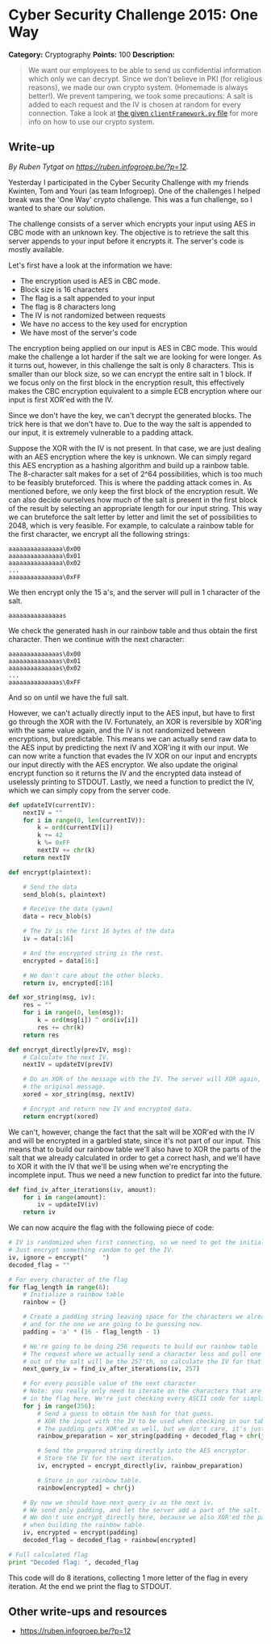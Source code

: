 # Cyber Security Challenge 2015: One Way

**Category:** Cryptography
**Points:** 100
**Description:**

> We want our employees to be able to send us confidential information which only we can decrypt. Since we don’t believe in PKI (for religious reasons), we made our own crypto system. (Homemade is always better!). We prevent tampering, we took some precautions: A salt is added to each request and the IV is chosen at random for every connection. Take a look at [the given `clientFramework.py` file](clientFramework.py) for more info on how to use our crypto system.

## Write-up

_By Ruben Tytgat on <https://ruben.infogroep.be/?p=12>._

Yesterday I participated in the Cyber Security Challenge with my friends Kwinten, Tom and Youri (as team Infogroep).  One of the challenges I helped break was the 'One Way' crypto challenge. This was a fun challenge, so I wanted to share our solution.

The challenge consists of a server which encrypts your input using AES in CBC mode with an unknown key. The objective is to retrieve the salt this server appends to your input before it encrypts it. The server's code is mostly available.

Let's first have a look at the information we have:
* The encryption used is AES in CBC mode.
* Block size is 16 characters
* The flag is a salt appended to your input
* The flag is 8 characters long
* The IV is not randomized between requests
* We have no access to the key used for encryption
* We have most of the server's code

The encryption being applied on our input is AES in CBC mode. This would make the challenge a lot harder if the salt we are looking for were longer. As it turns out, however, in this challenge the salt is only 8 characters. This is smaller than our block size, so we can encrypt the entire salt in 1 block. If we focus only on the first block in the encryption result, this effectively makes the CBC encryption equivalent to a simple ECB encryption where our input is first XOR'ed with the IV.

Since we don't have the key, we can't decrypt the generated blocks. The trick here is that we don't have to. Due to the way the salt is appended to our input, it is extremely vulnerable to a padding attack.

Suppose the XOR with the IV is not present. In that case, we are just dealing with an AES encryption where the key is unknown. We can simply regard this AES encryption as a hashing algorithm and build up a rainbow table. The 8-character salt makes for a set of 2^64 possibilities, which is too much to be feasibly bruteforced. This is where the padding attack comes in. As mentioned before, we only keep the first block of the encryption result. We can also decide ourselves how much of the salt is present in the first block of the result by selecting an appropriate length for our input string. This way we can bruteforce the salt letter by letter and limit the set of possibilities to 2048, which is very feasible. For example, to calculate a rainbow table for the first character, we encrypt all the following strings:

	aaaaaaaaaaaaaaa\0x00
	aaaaaaaaaaaaaaa\0x01
	aaaaaaaaaaaaaaa\0x02
	...
	aaaaaaaaaaaaaaa\0xFF

We then encrypt only the 15 a's, and the server will pull in 1 character of the salt.

	aaaaaaaaaaaaaaas

We check the generated hash in our rainbow table and thus obtain the first character. Then we continue with the next character:

	aaaaaaaaaaaaaas\0x00
	aaaaaaaaaaaaaas\0x01
	aaaaaaaaaaaaaas\0x02
	...
	aaaaaaaaaaaaaas\0xFF

And so on until we have the full salt.

However, we can't actually directly input to the AES input, but have to first go through the XOR with the IV. Fortunately, an XOR is reversible by XOR'ing with the same value again, and the IV is not randomized between encryptions, but predictable. This means we can actually send raw data to the AES input by predicting the next IV and XOR'ing it with our input. We can now write a function that evades the IV XOR on our input and encrypts our input directly with the AES encryptor. We also update the original encrypt function so it returns the IV and the encrypted data instead of uselessly printing to STDOUT. Lastly, we need a function to predict the IV, which we can simply copy from the server code.

```python
def updateIV(currentIV):
	nextIV = ""
	for i in range(0, len(currentIV)):
		k = ord(currentIV[i])
		k += 42
		k %= 0xFF
		nextIV += chr(k)
	return nextIV

def encrypt(plaintext):

	# Send the data
	send_blob(s, plaintext)

	# Receive the data (yawn)
	data = recv_blob(s)

	# The IV is the first 16 bytes of the data
	iv = data[:16]

	# And the encrypted string is the rest. 
	encrypted = data[16:]

	# We don't care about the other blocks.
	return iv, encrypted[:16]

def xor_string(msg, iv):
	res = ""
	for i in range(0, len(msg)):
		k = ord(msg[i]) ^ ord(iv[i])
		res += chr(k)
	return res

def encrypt_directly(prevIV, msg):
	# Calculate the next IV.
	nextIV = updateIV(prevIV)

	# Do an XOR of the message with the IV. The server will XOR again, yielding
	# the original message.
	xored = xor_string(msg, nextIV)

	# Encrypt and return new IV and encrypted data.
	return encrypt(xored)
```

We can't, however, change the fact that the salt will be XOR'ed with the IV and will be encrypted in a garbled state, since it's not part of our input. This means that to build our rainbow table we'll also have to XOR the parts of the salt that we already calculated in order to get a correct hash, and we'll have to XOR it with the IV that we'll be using when we're encrypting the incomplete input. Thus we need a new function to predict far into the future.

```python
def find_iv_after_iterations(iv, amount):
	for i in range(amount):
		iv = updateIV(iv)
	return iv
```

We can now acquire the flag with the following piece of code:

```python
# IV is randomized when first connecting, so we need to get the initial random IV.
# Just encrypt something random to get the IV.
iv, ignore = encrypt("    ")
decoded_flag = ""

# For every character of the flag
for flag_length in range(8):
	# Initialize a rainbow table
	rainbow = {}

	# Create a padding string leaving space for the characters we already figured out
	# and for the one we are going to be guessing now.
	padding = 'a' * (16 - flag_length - 1)

	# We're going to be doing 256 requests to build our rainbow table
	# The request where we actually send a character less and pull one character
	# out of the salt will be the 257'th, so calculate the IV for that iteration.
	next_query_iv = find_iv_after_iterations(iv, 257)

	# For every possible value of the next character
	# Note: you really only need to iterate on the characters that are potentially
	# in the flag here. We're just checking every ASCII code for simplicity's sake.
	for j in range(256):
		# Send a guess to obtain the hash for that guess.
		# XOR the input with the IV to be used when checking in our table.
		# The padding gets XOR'ed as well, but we don't care, it's just padding.
		rainbow_preparation = xor_string(padding + decoded_flag + chr(j), next_query_iv)

		# Send the prepared string directly into the AES encryptor.
		# Store the IV for the next iteration.
		iv, encrypted = encrypt_directly(iv, rainbow_preparation)

		# Store in our rainbow table.
		rainbow[encrypted] = chr(j)

	# By now we should have next_query_iv as the next iv.
	# We send only padding, and let the server add a part of the salt.
	# We don't use encrypt_directly here, because we also XOR'ed the padding
	# when building the rainbow table.
	iv, encrypted = encrypt(padding)
	decoded_flag = decoded_flag + rainbow[encrypted]

# Full calculated flag
print "Decoded flag: ", decoded_flag
```

This code will do 8 iterations, collecting 1 more letter of the flag in every iteration. At the end we print the flag to STDOUT.

## Other write-ups and resources

* <https://ruben.infogroep.be/?p=12>
